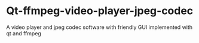 # Qt-ffmpeg-video-player-jpeg-codec
A video player and jpeg codec software with friendly GUI implemented with qt and ffmpeg
